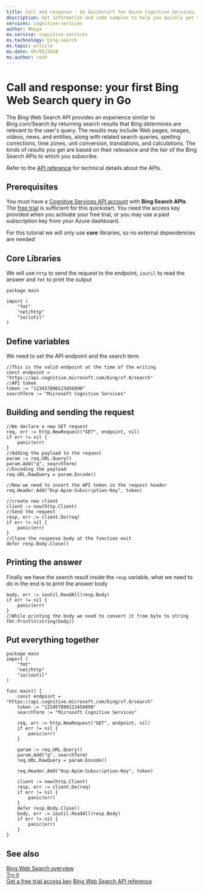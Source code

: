 ```yaml
---
title: Call and response - Go Quickstart for Azure Cognitive Services, Bing Web Search API | Microsoft Docs
description: Get information and code samples to help you quickly get started using the Bing Web Search API in Microsoft Cognitive Services on Azure.
services: cognitive-services
author: Nhoya
ms.service: cognitive-services
ms.technology: bing-search
ms.topic: article
ms.date: 09/03/2018
ms.author: rosh
---
```


# Call and response: your first Bing Web Search query in Go

The Bing Web Search API provides an experience similar to Bing.com/Search by returning search results that Bing determines are relevant to the user's query. The results may include Web pages, images, videos, news, and entities, along with related search queries, spelling corrections, time zones, unit conversion, translations, and calculations. The kinds of results you get are based on their relevance and the tier of the Bing Search APIs to which you subscribe.

Refer to the [API reference](https://docs.microsoft.com/en-us/rest/api/cognitiveservices/bing-web-api-v7-reference) for technical details about the APIs.


## Prerequisites
You must have a [Cognitive Services API account](https://docs.microsoft.com/azure/cognitive-services/cognitive-services-apis-create-account) with **Bing Search APIs**. The [free trial](https://azure.microsoft.com/try/cognitive-services/?api=bing-web-search-api) is sufficient for this quickstart. You need the access key provided when you activate your free trial, or you may use a paid subscription key from your Azure dashboard.

For this tutorial we will only use **core** libraries, so no external dependencies are needed

## Core Libraries

We will use `http` to send the request to the endpoint, `ioutil` to read the answer and `fmt` to print the output

```
package main

import (
    "fmt"
    "net/http"
    "io/iutil"
)
```

## Define variables
We need to set the API endpoint and the search term

```
//This is the valid endpoint at the time of the writing
const endpoint = "https://api.cognitive.microsoft.com/bing/v7.0/search"
//API token
token := "123457890123456890"
searchTerm := "Microsoft Cognitive Services"
```

## Building and sending the request

```
//We declare a new GET request
req, err := http.NewRequest("GET", endpoint, nil)
if err != nil {
    panic(err)
}
//Adding the payload to the request
param := req.URL.Query()
param.Add("q", searchTerm)
//Encoding the payload
req.URL.RawQuery = param.Encode()

//Now we need to insert the API token in the request header
req.Header.Add("Ocp-Apim-Subscription-Key", token)

//create new client
client := new(http.Client)
//Send the request
resp, err := client.Do(req)
if err != nil {
    panic(err)
}
//Close the response body at the function exit
defer resp.Body.Close() 
```

## Printing the answer
Finally we have the search result inside the `resp` variable, what we need to do in the end is to print the answer body

```
body, err := ioutil.ReadAll(resp.Body)
if err != nil {
    panic(err)
}
//While printing the body we need to convert it from byte to string
fmt.Println(string(body))
```

## Put everything together

```
package main
import (
    "fmt"
    "net/http"
    "io/ioutil"
)

func main() {
    const endpoint = "https://api.cognitive.microsoft.com/bing/v7.0/search"
    token := "123457890123456890"
    searchTerm := "Microsoft Cognitive Services"
    
    req, err := http.NewRequest("GET", endpoint, nil)
    if err != nil {
        panic(err)
    }
    
    param := req.URL.Query()
    param.Add("q", searchTerm)
    req.URL.RawQuery = param.Encode()

    req.Header.Add("Ocp-Apim-Subscription-Key", token)
    
    client := new(http.Client)
    resp, err := client.Do(req)
    if err != nil {
        panic(err)
    }
    defer resp.Body.Close() 
    body, err := ioutil.ReadAll(resp.Body)
    if err != nil {
        panic(err)
    }
}
```

## See also 

[Bing Web Search overview](../overview.md)  
[Try it](https://azure.microsoft.com/services/cognitive-services/bing-web-search-api/)  
[Get a free trial access key](https://azure.microsoft.com/try/cognitive-services/?api=bing-web-search-api)
[Bing Web Search API reference](https://docs.microsoft.com/rest/api/cognitiveservices/bing-web-api-v7-reference)

